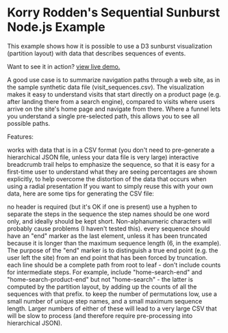 # Korry Rodden's Sequential Sunburst Node.js Example

This example shows how it is possible to use a D3 sunburst visualization (partition layout) with data that describes sequences of events.

Want to see it in action? [view live demo.](http://bl.ocks.org/kerryrodden/raw/7090426/34749be0e1d9dc31ce4ec5be95e61c7380925608/)

A good use case is to summarize navigation paths through a web site, as in the sample synthetic data file (visit_sequences.csv). The visualization makes it easy to understand visits that start directly on a product page (e.g. after landing there from a search engine), compared to visits where users arrive on the site's home page and navigate from there. Where a funnel lets you understand a single pre-selected path, this allows you to see all possible paths.

Features:

works with data that is in a CSV format (you don't need to pre-generate a hierarchical JSON file, unless your data file is very large)
interactive breadcrumb trail helps to emphasize the sequence, so that it is easy for a first-time user to understand what they are seeing
percentages are shown explicitly, to help overcome the distortion of the data that occurs when using a radial presentation
If you want to simply reuse this with your own data, here are some tips for generating the CSV file:

no header is required (but it's OK if one is present)
use a hyphen to separate the steps in the sequence
the step names should be one word only, and ideally should be kept short. Non-alphanumeric characters will probably cause problems (I haven't tested this).
every sequence should have an "end" marker as the last element, unless it has been truncated because it is longer than the maximum sequence length (6, in the example). The purpose of the "end" marker is to distinguish a true end point (e.g. the user left the site) from an end point that has been forced by truncation.
each line should be a complete path from root to leaf - don't include counts for intermediate steps. For example, include "home-search-end" and "home-search-product-end" but not "home-search" - the latter is computed by the partition layout, by adding up the counts of all the sequences with that prefix.
to keep the number of permutations low, use a small number of unique step names, and a small maximum sequence length. Larger numbers of either of these will lead to a very large CSV that will be slow to process (and therefore require pre-processing into hierarchical JSON).


